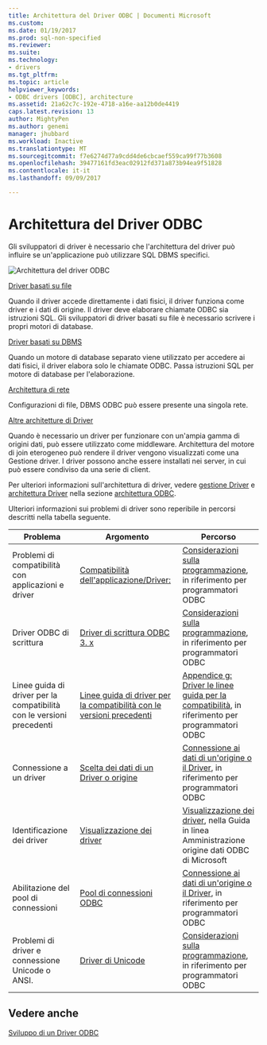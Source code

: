 ```yaml
---
title: Architettura del Driver ODBC | Documenti Microsoft
ms.custom: 
ms.date: 01/19/2017
ms.prod: sql-non-specified
ms.reviewer: 
ms.suite: 
ms.technology:
- drivers
ms.tgt_pltfrm: 
ms.topic: article
helpviewer_keywords:
- ODBC drivers [ODBC], architecture
ms.assetid: 21a62c7c-192e-4718-a16e-aa12b0de4419
caps.latest.revision: 13
author: MightyPen
ms.author: genemi
manager: jhubbard
ms.workload: Inactive
ms.translationtype: MT
ms.sourcegitcommit: f7e6274d77a9cdd4de6cbcaef559ca99f77b3608
ms.openlocfilehash: 39477161fd3eac02912fd371a873b94ea9f51828
ms.contentlocale: it-it
ms.lasthandoff: 09/09/2017

---
```

# <a name="odbc-driver-architecture"></a>Architettura del Driver ODBC
Gli sviluppatori di driver è necessario che l'architettura del driver può influire se un'applicazione può utilizzare SQL DBMS specifici.  
  
 ![Architettura del driver ODBC](../../../odbc/reference/develop-driver/media/odbcdriverovruarch.gif "ODBCDriverOvruArch")  
  
 [Driver basati su file](../../../odbc/reference/file-based-drivers.md)  
  
 Quando il driver accede direttamente i dati fisici, il driver funziona come driver e i dati di origine. Il driver deve elaborare chiamate ODBC sia istruzioni SQL. Gli sviluppatori di driver basati su file è necessario scrivere i propri motori di database.  
  
 [Driver basati su DBMS](../../../odbc/reference/dbms-based-drivers.md)  
  
 Quando un motore di database separato viene utilizzato per accedere ai dati fisici, il driver elabora solo le chiamate ODBC. Passa istruzioni SQL per motore di database per l'elaborazione.  
  
 [Architettura di rete](../../../odbc/reference/network-example.md)  
  
 Configurazioni di file, DBMS ODBC può essere presente una singola rete.  
  
 [Altre architetture di Driver](../../../odbc/reference/other-driver-architectures.md)  
  
 Quando è necessario un driver per funzionare con un'ampia gamma di origini dati, può essere utilizzato come middleware. Architettura del motore di join eterogeneo può rendere il driver vengono visualizzati come una Gestione driver. I driver possono anche essere installati nei server, in cui può essere condiviso da una serie di client.  
  
 Per ulteriori informazioni sull'architettura di driver, vedere [gestione Driver](../../../odbc/reference/the-driver-manager.md) e [architettura Driver](../../../odbc/reference/driver-architecture.md) nella sezione [architettura ODBC](../../../odbc/reference/odbc-architecture.md).  
  
 Ulteriori informazioni sui problemi di driver sono reperibile in percorsi descritti nella tabella seguente.  
  
|Problema|Argomento|Percorso|  
|-----------|-----------|--------------|  
|Problemi di compatibilità con applicazioni e driver|[Compatibilità dell'applicazione/Driver:](../../../odbc/reference/develop-app/application-and-driver-compatibility.md)|[Considerazioni sulla programmazione](../../../odbc/reference/develop-app/programming-considerations.md), in riferimento per programmatori ODBC|  
|Driver ODBC di scrittura|[Driver di scrittura ODBC 3. x](../../../odbc/reference/develop-app/writing-odbc-3-x-drivers.md)|[Considerazioni sulla programmazione](../../../odbc/reference/develop-app/programming-considerations.md), in riferimento per programmatori ODBC|  
|Linee guida di driver per la compatibilità con le versioni precedenti|[Linee guida di driver per la compatibilità con le versioni precedenti](../../../odbc/reference/appendixes/appendix-g-driver-guidelines-for-backward-compatibility.md)|[Appendice g: Driver le linee guida per la compatibilità](../../../odbc/reference/appendixes/appendix-g-driver-guidelines-for-backward-compatibility.md), in riferimento per programmatori ODBC|  
|Connessione a un driver|[Scelta dei dati di un Driver o origine](../../../odbc/reference/develop-app/choosing-a-data-source-or-driver.md)|[Connessione ai dati di un'origine o il Driver](../../../odbc/reference/develop-app/connecting-to-a-data-source-or-driver.md), in riferimento per programmatori ODBC|  
|Identificazione dei driver|[Visualizzazione dei driver](../../../odbc/admin/viewing-drivers.md)|[Visualizzazione dei driver](../../../odbc/admin/viewing-drivers.md), nella Guida in linea Amministrazione origine dati ODBC di Microsoft|  
|Abilitazione del pool di connessioni|[Pool di connessioni ODBC](../../../odbc/reference/develop-app/driver-manager-connection-pooling.md)|[Connessione ai dati di un'origine o il Driver](../../../odbc/reference/develop-app/connecting-to-a-data-source-or-driver.md), in riferimento per programmatori ODBC|  
|Problemi di driver e connessione Unicode o ANSI.|[Driver di Unicode](../../../odbc/reference/develop-app/unicode-drivers.md)|[Considerazioni sulla programmazione](../../../odbc/reference/develop-app/programming-considerations.md), in riferimento per programmatori ODBC|  
  
## <a name="see-also"></a>Vedere anche  
 [Sviluppo di un Driver ODBC](../../../odbc/reference/develop-driver/developing-an-odbc-driver.md)

